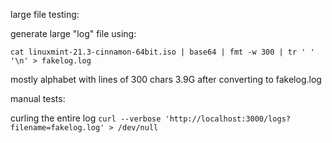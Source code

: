 

large file testing:

generate large "log" file using:

`cat linuxmint-21.3-cinnamon-64bit.iso | base64 | fmt -w 300 | tr ' ' '\n' > fakelog.log`

mostly alphabet with lines of 300 chars
3.9G after converting to fakelog.log

manual tests:

curling the entire log
`curl --verbose 'http://localhost:3000/logs?filename=fakelog.log' > /dev/null`
